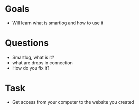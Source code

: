 # Goals
- Will learn what is smartlog and how to use it

# Questions
- Smartlog, what is it?
- what are drops in connection
- How do you fix it?

# Task
- Get access from your computer to the website you created